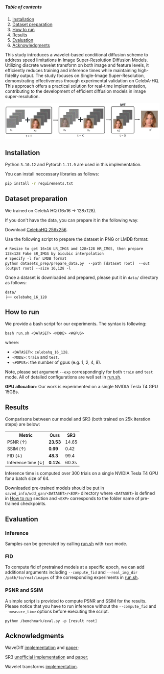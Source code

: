 ##### Table of contents
1. [Installation](#installation)
2. [Dataset preparation](#dataset-preparation)
3. [How to run](#how-to-run)
4. [Results](#results)
5. [Evaluation](#evaluation)
6. [Acknowledgments](#acknowledgments)

This study introduces a wavelet-based conditional diffusion scheme to address speed limitations in Image Super-Resolution Diffusion Models. Utilizing discrete wavelet transform on both image and feature levels, it efficiently reduces training and inference times while maintaining high-fidelity output. The study focuses on Single-Image Super-Resolution, demonstrating effectiveness through experimental validation on CelebA-HQ. This approach offers a practical solution for real-time implementation, contributing to the development of efficient diffusion models in image super-resolution.

<p align="center">
  <img src="./assets/backward_diff_proc.png" width="700" alt="Alt Text">
</p>





## Installation ##
Python `3.10.12` and Pytorch `1.11.0` are used in this implementation.

You can install neccessary libraries as follows:
```bash
pip install -r requirements.txt
```

## Dataset preparation ##
We trained on CelebA HQ (16x16 -> 128x128). 

If you don't have the data, you can prepare it in the following way:

Download [CelebaHQ 256x256](https://www.kaggle.com/datasets/badasstechie/celebahq-resized-256x256).

Use the following script to prepare the dataset in PNG or LMDB format:
```
# Resize to get 16×16 LR_IMGS and 128×128 HR_IMGS, then prepare 128×128 Fake SR_IMGS by bicubic interpolation
# Specify -l for LMDB format
python datasets_prep/prepare_data.py  --path [dataset root]  --out [output root] --size 16,128 -l
```


Once a dataset is downloaded and prepared, please put it in `data/` directory as follows:
```
data/
├── celebahq_16_128
```

## How to run ##
We provide a bash script for our experiments. The syntax is following:
```
bash run.sh <DATASET> <MODE> <#GPUS>
```
where: 
- `<DATASET>`: `celebahq_16_128`.
- `<MODE>`: `train` and `test`.
- `<#GPUS>`: the number of gpus (e.g. 1, 2, 4, 8).

Note, please set argument `--exp` correspondingly for both `train` and `test` mode. All of detailed configurations are well set in [run.sh](./run.sh). 

**GPU allocation**: Our work is experimented on a single NVIDIA Tesla T4 GPU 15GBs.

## Results ##
Comparisons between our model and SR3 (both trained on 25k iteration steps) are below:
<table>
  <tr>
    <th>Metric</th>
    <th>Ours</th>
    <th>SR3</th>
  </tr>
  <tr>
    <td>PSNR (↑)</td>
    <td><b>23.53</b></td>
    <td>14.65</td>
  </tr>
  <tr>
    <td>SSIM (↑)</td>
    <td><b>0.69</b></td>
    <td>0.42</td>
  </tr>
  <tr>
    <td>FID (↓)</td>
    <td><b>48.3</b></td>
    <td>99.4</td>
  </tr>
  <tr>
    <td>Inference time (↓)</td>
    <td><b>0.12s</b></td>
    <td>60.3s</td>
  </tr>
</table>

Inference time is computed over 300 trials on a single NVIDIA Tesla T4 GPU for a batch size of 64.

Downloaded pre-trained models should be put in `saved_info/wdd_gan/<DATASET>/<EXP>` directory where `<DATASET>` is defined in [How to run](#how-to-run) section and `<EXP>` corresponds to the folder name of pre-trained checkpoints.

## Evaluation ##
### Inference ###
Samples can be generated by calling [run.sh](./run.sh) with `test` mode.

### FID ###
To compute fid of pretrained models at a specific epoch, we can add additional arguments including ```--compute_fid``` and ```--real_img_dir /path/to/real/images``` of the corresponding experiments in [run.sh](./run.sh).

### PSNR and SSIM ###
A simple script is provided to compute PSNR and SSIM for the results. Please notice that you have to run inference without the ```--compute_fid``` and ```--measure_time``` options before executing the script.
```
python /benchmark/eval.py -p [result root]
```

## Acknowledgments
WaveDiff [implementation](https://github.com/VinAIResearch/WaveDiff) and [paper](https://arxiv.org/abs/2211.16152);

SR3 [unofficial implementation](https://github.com/Janspiry/Image-Super-Resolution-via-Iterative-Refinement/tree/master) and [paper](https://arxiv.org/abs/2104.07636);

Wavelet transforms [implementation](https://github.com/LiQiufu/WaveCNet).
